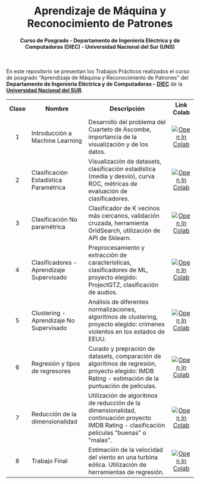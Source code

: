 <div align='center'>
	<h1> Aprendizaje de Máquina y Reconocimiento de Patrones </h1>
</div>

<div align='center'>
	<h4>
		Curso de Posgrado - Departamento de Ingeniería Eléctrica y de Computadoras (DIEC) - Universidad Nacional del Sur (UNS)
	</h4>
</div>

<br>

En este repositorio se presentan los Trabajos Prácticos realizados el curso de posgrado "Aprendizaje de Máquina y Reconocimiento de Patrones" del **Departamento de Ingeniería Eléctrica y de Computadoras -** [**DIEC**](https://www.diec.uns.edu.ar/) de la [**Universidad Nacional del SUR**](https://uns.edu.ar/). 

<table>
	<tr>
		<th>Clase</th>
		<th>Nombre</th>
		<th>Descripción</th>
		<th>Link Colab</th>
	</tr>
	<tr>
		<td align="center">1</td>
		<td>Introducción a Machine Learning</td>
		<td>Desarrollo del problema del Cuarteto de Ascombe, importancia de la visualización y de los datos.</td>
		<td align="center">
			<a href="https://colab.research.google.com/github/saavedramarcosdavid/Aprendizaje-de-Maquina/blob/main/Clase1/Clase_1_Cuarteto_de_Ascombe.ipynb">
			<img src="https://colab.research.google.com/assets/colab-badge.svg" alt="Open In Colab">
			</a>
		</td>
	</tr>
	<tr>
		<td align="center">2</td>
		<td>Clasificación Estadística Paramétrica</td>
		<td>Visualización de datasets, clasificación estadística (media y desvío), curva ROC, métricas de evaluación de clasificadores.</td>
		<td align="center">
			<a href="https://colab.research.google.com/github/saavedramarcosdavid/Aprendizaje-de-Maquina/blob/main/Clase2/Clase_2_Clasificaci%C3%B3n_Estad%C3%ADstica_param%C3%A9trica.ipynb">
			<img src="https://colab.research.google.com/assets/colab-badge.svg" alt="Open In Colab">
			</a>
		</td>
	</tr>
	<tr>
		<td align="center">3</td>
		<td>Clasificación No paramétrica</td>
		<td>Clasificador de K vecinos más cercanos, validación cruzada, herramienta GridSearch, utilización de API de Sklearn.</td>
		<td align="center">
			<a href="https://colab.research.google.com/github/saavedramarcosdavid/Aprendizaje-de-Maquina/blob/main/Clase3/Clase_3_Clasificaci%C3%B3n_no_param%C3%A9trica.ipynb">
			<img src="https://colab.research.google.com/assets/colab-badge.svg" alt="Open In Colab">
			</a>
		</td>
	</tr>
	<tr>
		<td align="center">4</td>
		<td>Clasificadores - Aprendizaje Supervisado</td>
		<td>Preprocesamiento y extracción de características, clasificadores de ML, proyecto elegido: ProjectGTZ, clasificación de audios.</td>
		<td align="center">
			<a href="https://colab.research.google.com/github/saavedramarcosdavid/Aprendizaje-de-Maquina/blob/main/Clase4/Clase_4_Clasificadores.ipynb">
			<img src="https://colab.research.google.com/assets/colab-badge.svg" alt="Open In Colab">
			</a>
		</td>
	</tr>
	<tr>
		<td align="center">5</td>
		<td>Clustering - Aprendizaje No Supervisado</td>
		<td>Análisis de diferentes normalizaciones, algoritmos de clustering, proyecto elegido: crímenes violentos en los estados de EEUU.</td>
		<td align="center">
			<a href="https://colab.research.google.com/github/saavedramarcosdavid/Aprendizaje-de-Maquina/blob/main/Clase5/Clase_5_Clustering.ipynb">
			<img src="https://colab.research.google.com/assets/colab-badge.svg" alt="Open In Colab">
			</a>
		</td>
	</tr>
	<tr>
		<td align="center">6</td>
		<td>Regresión y tipos de regresores</td>
		<td>Curado y prepración de datasets, comparación de algoritmos de regresión, proyecto elegido: IMDB Rating - estimación de la puntuación de peliculas. </td>
		<td align="center">
			<a href="https://colab.research.google.com/github/saavedramarcosdavid/Aprendizaje-de-Maquina/blob/main/Clase6/Clase_6_Regresion.ipynb">
			<img src="https://colab.research.google.com/assets/colab-badge.svg" alt="Open In Colab">
			</a>
		</td>
	</tr>
	<tr>
		<td align="center">7</td>
		<td>Reducción de la dimensionalidad</td>
		<td>Utilización de algoritmos de reducción de la dimensionalidad, continuación proyecto IMDB Rating - clasificación peliculas "buenas" o "malas".</td>
		<td align="center">
			<a href="https://colab.research.google.com/github/saavedramarcosdavid/Aprendizaje-de-Maquina/blob/main/Clase7/Clase_7_Reduccion_de_Dimensionalidad.ipynb">
			<img src="https://colab.research.google.com/assets/colab-badge.svg" alt="Open In Colab">
			</a>
		</td>
	</tr>
	<tr>
		<td align="center">8</td>
		<td>Trabajo Final</td>
		<td>Estimación de la velocidad del viento en una turbina eólica.
Utilización de herramientas de regresión.</td>
		<td align="center">
			<a href="https://colab.research.google.com/github/saavedramarcosdavid/Aprendizaje-de-Maquina/blob/main/Trabajo%20final/Trabajo_Final_Aprendizaje_de_m%C3%A1quina.ipynb">
			<img src="https://colab.research.google.com/assets/colab-badge.svg" alt="Open In Colab">
			</a>
		</td>
	</tr>
</table>
